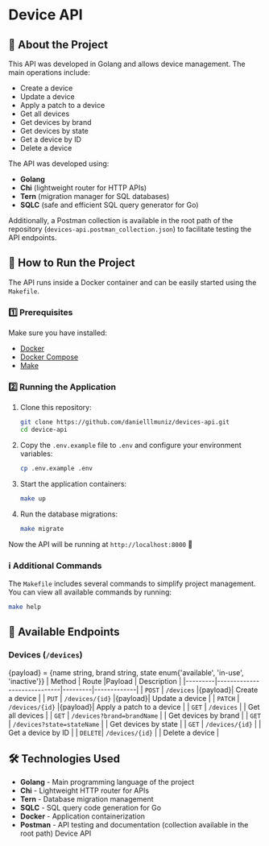 # Device API

## 📌 About the Project
This API was developed in Golang and allows device management. The main operations include:

- Create a device
- Update a device
- Apply a patch to a device
- Get all devices
- Get devices by brand
- Get devices by state
- Get a device by ID
- Delete a device

The API was developed using:
- **Golang**
- **Chi** (lightweight router for HTTP APIs)
- **Tern** (migration manager for SQL databases)
- **SQLC** (safe and efficient SQL query generator for Go)

Additionally, a Postman collection is available in the root path of the repository (`devices-api.postman_collection.json`) to facilitate testing the API endpoints.

## 🚀 How to Run the Project
The API runs inside a Docker container and can be easily started using the `Makefile`.

### 1️⃣ Prerequisites
Make sure you have installed:
- [Docker](https://www.docker.com/)
- [Docker Compose](https://docs.docker.com/compose/)
- [Make](https://www.gnu.org/software/make/)

### 2️⃣ Running the Application
1. Clone this repository:
   ```sh
   git clone https://github.com/danielllmuniz/devices-api.git
   cd device-api
   ```

2. Copy the `.env.example` file to `.env` and configure your environment variables:
   ```sh
   cp .env.example .env
   ```

3. Start the application containers:
   ```sh
   make up
   ```

4. Run the database migrations:
   ```sh
   make migrate
   ```

Now the API will be running at `http://localhost:8000` 🚀

### ℹ️ Additional Commands
The `Makefile` includes several commands to simplify project management. You can view all available commands by running:
```sh
make help
```

## 📜 Available Endpoints
### Devices (`/devices`)
{payload} = {name string, brand string, state enum{'available', 'in-use', 'inactive'}}
| Method  | Route                       |Payload  | Description |
|---------|-----------------------------|---------|-------------|
| `POST`  | `/devices`                  |{payload}| Create a device |
| `PUT`   | `/devices/{id}`             |{payload}| Update a device |
| `PATCH` | `/devices/{id}`             |{payload}| Apply a patch to a device |
| `GET`   | `/devices`                  |         | Get all devices |
| `GET`   | `/devices?brand=brandName`  |         | Get devices by brand |
| `GET`   | `/devices?state=stateName`  |         | Get devices by state |
| `GET`   | `/devices/{id}`             |         | Get a device by ID |
| `DELETE`| `/devices/{id}`             |         | Delete a device |

## 🛠 Technologies Used
- **Golang** - Main programming language of the project
- **Chi** - Lightweight HTTP router for APIs
- **Tern** - Database migration management
- **SQLC** - SQL query code generation for Go
- **Docker** - Application containerization
- **Postman** - API testing and documentation (collection available in the root path) Device API
